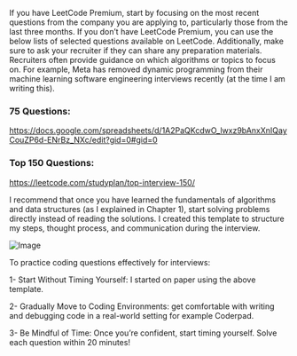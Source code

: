 If you have LeetCode Premium, start by focusing on the most recent questions from the company you are applying to, particularly those from the last three months. If you don’t have LeetCode Premium, you can use the below lists of selected questions available on LeetCode. Additionally, make sure to ask your recruiter if they can share any preparation materials. Recruiters often provide guidance on which algorithms or topics to focus on. For example, Meta has removed dynamic programming from their machine learning software engineering interviews recently (at the time I am writing this).

### 75 Questions: 
https://docs.google.com/spreadsheets/d/1A2PaQKcdwO_lwxz9bAnxXnIQayCouZP6d-ENrBz_NXc/edit?gid=0#gid=0

### Top 150 Questions:
https://leetcode.com/studyplan/top-interview-150/

I recommend that once you have learned the fundamentals of algorithms and data structures (as I explained in Chapter 1), start solving problems directly instead of reading the solutions. 
I created this template to structure my steps, thought process, and communication during the interview.



![Image](https://github.com/user-attachments/assets/7d54f54e-f7b4-4430-9004-fe11ac82d204)


To practice coding questions effectively for interviews:

1- Start Without Timing Yourself: I started on paper using the above template. 

2- Gradually Move to Coding Environments: get comfortable with writing and debugging code in a real-world setting for example Coderpad.

3- Be Mindful of Time: Once you’re confident, start timing yourself. Solve each question within 20 minutes!
